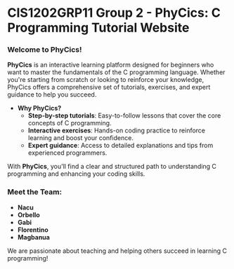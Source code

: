 # CIS1202GRP11 Group 2 - PhyCics: C Programming Tutorial Website

### Welcome to **PhyCics**!

**PhyCics** is an interactive learning platform designed for beginners who want to master the fundamentals of the C programming language. Whether you're starting from scratch or looking to reinforce your knowledge, PhyCics offers a comprehensive set of tutorials, exercises, and expert guidance to help you succeed.

- **Why PhyCics?**
   - **Step-by-step tutorials**: Easy-to-follow lessons that cover the core concepts of C programming.
   - **Interactive exercises**: Hands-on coding practice to reinforce learning and boost your confidence.
   - **Expert guidance**: Access to detailed explanations and tips from experienced programmers.

With **PhyCics**, you'll find a clear and structured path to understanding C programming and enhancing your coding skills.

### Meet the Team:
- **Nacu**
- **Orbello**
- **Gabi**
- **Florentino**
- **Magbanua**

We are passionate about teaching and helping others succeed in learning C programming!
